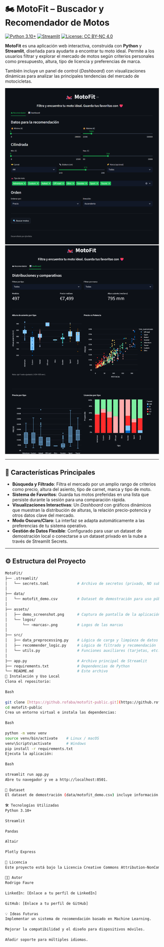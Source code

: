 # 🏍️ MotoFit – Buscador y Recomendador de Motos

[![Python 3.10+](https://img.shields.io/badge/Python-3.10+-blue?style=for-the-badge&logo=python)](https://www.python.org/)
[![Streamlit](https://img.shields.io/badge/Streamlit-1.28.0-orange?style=for-the-badge&logo=streamlit)](https://streamlit.io/)
[![License: CC BY-NC 4.0](https://img.shields.io/badge/License-CC%20BY--NC%204.0-lightgrey.svg?style=for-the-badge)](https://creativecommons.org/licenses/by-nc/4.0/)

**MotoFit** es una aplicación web interactiva, construida con **Python** y **Streamlit**, diseñada para ayudarte a encontrar tu moto ideal. Permite a los usuarios filtrar y explorar el mercado de motos según criterios personales como presupuesto, altura, tipo de licencia y preferencias de marca.

También incluye un panel de control (_Dashboard_) con visualizaciones dinámicas para analizar las principales tendencias del mercado de motocicletas.

![MotoFit Demo](assets/demo_screenshot_recomendador.png)
![MotoFit Demo](assets/demo_screenshot_dashboard.png)
***

## 🚀 Características Principales

* **Búsqueda y Filtrado**: Filtra el mercado por un amplio rango de criterios como precio, altura del asiento, tipo de carnet, marca y tipo de moto.
* **Sistema de Favoritos**: Guarda tus motos preferidas en una lista que persiste durante la sesión para una comparación rápida.
* **Visualizaciones Interactivas**: Un _Dashboard_ con gráficos dinámicos que muestran la distribución de alturas, la relación precio-potencia y otros datos clave del mercado.
* **Modo Oscuro/Claro**: La interfaz se adapta automáticamente a las preferencias de tu sistema operativo.
* **Gestión de Datos Flexible**: Configurado para usar un dataset de demostración local o conectarse a un dataset privado en la nube a través de Streamlit Secrets.

***

## ⚙️ Estructura del Proyecto

```bash
MotoFit/
├── .streamlit/
│   └── secrets.toml             # Archivo de secretos (privado, NO subir a Git)
│
├── data/
│   └── motofit_demo.csv         # Dataset de demostración para uso público
│
├── assets/
│   ├── demo_screenshot.png      # Captura de pantalla de la aplicación
│   └── logos/
│       └── <marcas>.png         # Logos de las marcas
│
├── src/
│   ├── data_preprocessing.py    # Lógica de carga y limpieza de datos
│   ├── recommender_logic.py     # Lógica de filtrado y recomendación
│   └── utils.py                 # Funciones auxiliares (tarjetas, etc.)
│
├── app.py                       # Archivo principal de Streamlit
├── requirements.txt             # Dependencias de Python
└── README.md                    # Este archivo
🏁 Instalación y Uso Local
Clona el repositorio:

Bash

git clone [https://github.rofaba/motofit-public.git](https://github.rofaba/motofit-public.git)
cd motofit-public
Crea un entorno virtual e instala las dependencias:

Bash

python -m venv venv
source venv/bin/activate    # Linux / macOS
venv\Scripts\activate       # Windows
pip install -r requirements.txt
Ejecuta la aplicación:

Bash

streamlit run app.py
Abre tu navegador y ve a http://localhost:8501.

📝 Dataset
El dataset de demostración (data/motofit_demo.csv) incluye información clave sobre cada moto, como marca, modelo, precio, potencia, altura del asiento y licencia requerida. El dataset completo utilizado para la versión de producción es privado y no está incluido en este repositorio.

🛠 Tecnologías Utilizadas
Python 3.10+

Streamlit

Pandas

Altair

Plotly Express

📄 Licencia
Este proyecto está bajo la Licencia Creative Commons Attribution-NonCommercial 4.0 International (CC BY-NC 4.0). No se permite el uso comercial del mismo.

🧑‍💻 Autor
Rodrigo Faure

LinkedIn: [Enlace a tu perfil de LinkedIn]

GitHub: [Enlace a tu perfil de GitHub]

💡 Ideas Futuras
Implementar un sistema de recomendación basado en Machine Learning.

Mejorar la compatibilidad y el diseño para dispositivos móviles.

Añadir soporte para múltiples idiomas.